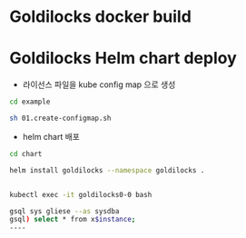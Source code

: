 # Goldilocks docker build 

# Goldilocks Helm chart deploy 

* 라이선스 파일을 kube config map 으로 생성 

```sh 
cd example 

sh 01.create-configmap.sh
```

* helm chart 배포 
```sh 
cd chart 

helm install goldilocks --namespace goldilocks . 


kubectl exec -it goldilocks0-0 bash 

gsql sys gliese --as sysdba
gsql) select * from x$instance;
----

```
